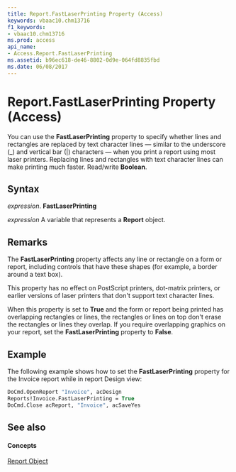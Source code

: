 ```yaml
---
title: Report.FastLaserPrinting Property (Access)
keywords: vbaac10.chm13716
f1_keywords:
- vbaac10.chm13716
ms.prod: access
api_name:
- Access.Report.FastLaserPrinting
ms.assetid: b96ec618-de46-8802-0d9e-064fd8835fbd
ms.date: 06/08/2017
---
```



# Report.FastLaserPrinting Property (Access)

You can use the **FastLaserPrinting** property to specify whether lines and rectangles are replaced by text character lines — similar to the underscore (_) and vertical bar (|) characters — when you print a report using most laser printers. Replacing lines and rectangles with text character lines can make printing much faster. Read/write **Boolean**.


## Syntax

 _expression_. **FastLaserPrinting**

 _expression_ A variable that represents a **Report** object.


## Remarks

The **FastLaserPrinting** property affects any line or rectangle on a form or report, including controls that have these shapes (for example, a border around a text box).

This property has no effect on PostScript printers, dot-matrix printers, or earlier versions of laser printers that don't support text character lines.

When this property is set to **True** and the form or report being printed has overlapping rectangles or lines, the rectangles or lines on top don't erase the rectangles or lines they overlap. If you require overlapping graphics on your report, set the **FastLaserPrinting** property to **False**.


## Example

The following example shows how to set the **FastLaserPrinting** property for the Invoice report while in report Design view:


```vb
DoCmd.OpenReport "Invoice", acDesign 
Reports!Invoice.FastLaserPrinting = True 
DoCmd.Close acReport, "Invoice", acSaveYes
```


## See also


#### Concepts


[Report Object](report-object-access.md)

